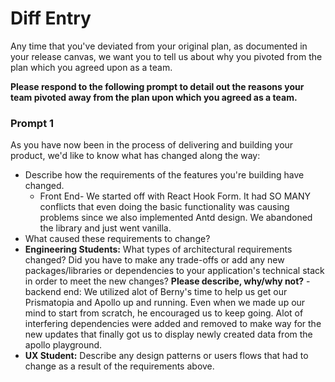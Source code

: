 # Diff Entry

Any time that you've deviated from your original plan, as documented in your release canvas, we want you to tell us about why you pivoted from the plan which you agreed upon as a team.

**Please respond to the following prompt to detail out the reasons your team pivoted away from the plan upon which you agreed as a team.**

### Prompt 1

As you have now been in the process of delivering and building your product, we'd like to know what has changed along the way:

- Describe how the requirements of the features you're building have changed.
  * Front End- We started off with React Hook Form. It had SO MANY conflicts that even doing the basic functionality was causing problems since we also implemented Antd design. We abandoned the library and just went vanilla. 
- What caused these requirements to change?
- **Engineering Students:** What types of architectural requirements changed? Did you have to make any trade-offs or add any new packages/libraries or dependencies to your application's technical stack in order to meet the new changes? **Please describe, why/why not?**
-backend end: We utilized alot of Berny's time to help us get our Prismatopia and Apollo up and running. Even when we made up our mind to start from scratch, he encouraged us to keep going. Alot of interfering dependencies were added and removed to make way for the new updates that finally got us to display newly created data from the apollo playground.  
- **UX Student:** Describe any design patterns or users flows that had to change as a result of the requirements above.
